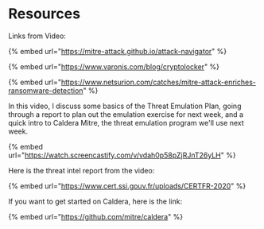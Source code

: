 # Resources

Links from Video:

{% embed url="https://mitre-attack.github.io/attack-navigator" %}

{% embed url="https://www.varonis.com/blog/cryptolocker" %}

{% embed url="https://www.netsurion.com/catches/mitre-attack-enriches-ransomware-detection" %}

In this video, I discuss some basics of the Threat Emulation Plan, going through a report to plan out the emulation exercise for next week, and a quick intro to Caldera Mitre, the threat emulation program we'll use next week.

{% embed url="https://watch.screencastify.com/v/vdah0p58pZjRJnT26yLH" %}

Here is the threat intel report from the video:

{% embed url="https://www.cert.ssi.gouv.fr/uploads/CERTFR-2020" %}

If you want to get started on Caldera, here is the link:

{% embed url="https://github.com/mitre/caldera" %}
